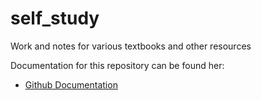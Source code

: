 # self_study
Work and notes for various textbooks and other resources

Documentation for this repository can be found her:

 * [Github Documentation](https://dwatkins.github.io/self_study)